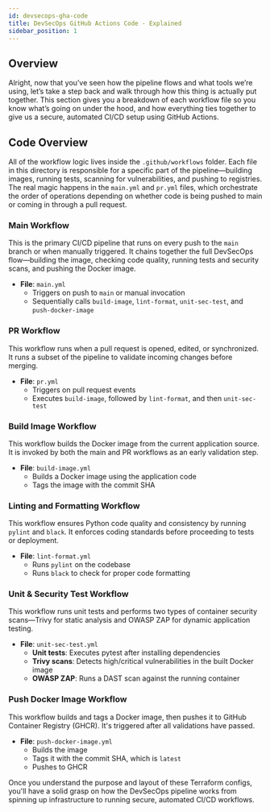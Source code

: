 ```yaml
---
id: devsecops-gha-code
title: DevSecOps GitHub Actions Code - Explained
sidebar_position: 1
---
```


## Overview

Alright, now that you’ve seen how the pipeline flows and what tools we’re using, let’s take a step back and walk through how this thing is actually put together. This section gives you a breakdown of each workflow file so you know what’s going on under the hood, and how everything ties together to give us a secure, automated CI/CD setup using GitHub Actions.

## Code Overview

All of the workflow logic lives inside the `.github/workflows` folder. Each file in this directory is responsible for a specific part of the pipeline—building images, running tests, scanning for vulnerabilities, and pushing to registries. The real magic happens in the `main.yml` and `pr.yml` files, which orchestrate the order of operations depending on whether code is being pushed to main or coming in through a pull request.

### Main Workflow

This is the primary CI/CD pipeline that runs on every push to the `main` branch or when manually triggered. It chains together the full DevSecOps flow—building the image, checking code quality, running tests and security scans, and pushing the Docker image.

- **File**: `main.yml`
  - Triggers on push to `main` or manual invocation
  - Sequentially calls `build-image`, `lint-format`, `unit-sec-test`, and `push-docker-image`

### PR Workflow

This workflow runs when a pull request is opened, edited, or synchronized. It runs a subset of the pipeline to validate incoming changes before merging.

- **File**: `pr.yml`
  - Triggers on pull request events
  - Executes `build-image`, followed by `lint-format`, and then `unit-sec-test`

### Build Image Workflow

This workflow builds the Docker image from the current application source. It is invoked by both the main and PR workflows as an early validation step.

- **File**: `build-image.yml`
  - Builds a Docker image using the application code
  - Tags the image with the commit SHA

### Linting and Formatting Workflow

This workflow ensures Python code quality and consistency by running `pylint` and `black`. It enforces coding standards before proceeding to tests or deployment.

- **File**: `lint-format.yml`
  - Runs `pylint` on the codebase
  - Runs `black` to check for proper code formatting

### Unit & Security Test Workflow

This workflow runs unit tests and performs two types of container security scans—Trivy for static analysis and OWASP ZAP for dynamic application testing.

- **File**: `unit-sec-test.yml`
  - **Unit tests**: Executes pytest after installing dependencies
  - **Trivy scans**: Detects high/critical vulnerabilities in the built Docker image
  - **OWASP ZAP**: Runs a DAST scan against the running container

### Push Docker Image Workflow

This workflow builds and tags a Docker image, then pushes it to GitHub Container Registry (GHCR). It's triggered after all validations have passed.

- **File**: `push-docker-image.yml`
  - Builds the image
  - Tags it with the commit SHA, which is `latest`
  - Pushes to GHCR

Once you understand the purpose and layout of these Terraform configs, you'll have a solid grasp on how the DevSecOps pipeline works from spinning up infrastructure to running secure, automated CI/CD workflows.
